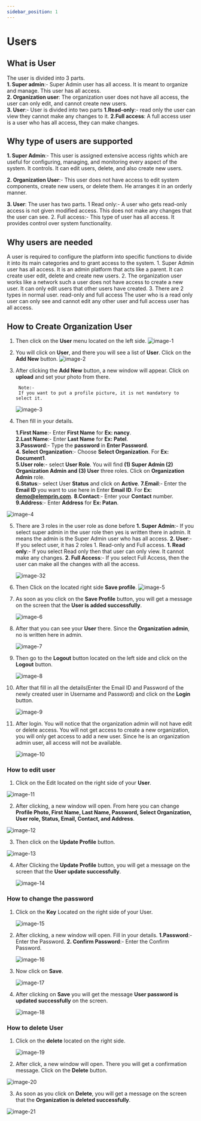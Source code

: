 ```yaml
---
sidebar_position: 1
---
```


# Users

## What is User
The user is divided into 3 parts.                                                   
**1. Super admin**:- Super Admin user has all access. It is meant to organize and manage. This user has all access.          
**2. Organization user**: The organization user does not have all access, the user can only edit, and cannot create new users.       
**3. User**:- User is divided into two parts **1.Read-only**:- read only the user can view they cannot make any changes to it. **2.Full access**: A full access user is a user who has all access, they can make changes.

## Why type of users are supported
**1. Super Admin**:- This user is assigned extensive access rights which are useful for configuring, managing, and monitoring every aspect of the system. It controls. It can edit users, delete, and also create new users.

**2. Organization User**:- This user does not have access to edit system components, create new users, or delete them. He arranges it in an orderly manner.

**3. User**: The user has two parts. 1 Read only:- A user who gets read-only access is not given modified access. This does not make any changes that the user can see.
2. Full access:- This type of user has all access. It provides control over system functionality.

## Why users are needed
A user is required to configure the platform into specific functions to divide it into its main categories and to grant access to the system. 1. Super Admin user has all access. It is an admin platform that acts like a parent. It can create user edit, delete and create new users. 2. The organization user works like a network such a user does not have access to create a new user. It can only edit users that other users have created. 3. There are 2 types in normal user. read-only and full access The user who is a read only user can only see and cannot edit any other user and full access user has all access.

## How to Create Organization User
1. Then click on the **User** menu located on the left side. 
   ![image-1](https://github.com/Nancypatel1103/ComplianceClient/assets/153616269/ece42f31-af9b-42f0-963c-586377907586)

2. You will click on **User**, and there you will see a list of **User**. Click on the **Add New** button.
  ![image-2](https://github.com/Nancypatel1103/ComplianceClient/assets/153616269/f886917f-60cc-49e5-bdc4-08cd0a7a4732)

3. After clicking the **Add New** button, a new window will appear. Click on **upload** and set your photo from there. 
   ``` 
    Note:-
    If you want to put a profile picture, it is not mandatory to select it.
   ```
    ![image-3](https://github.com/Nancypatel1103/ComplianceClient/assets/153616269/56388823-4b3f-42a7-8dac-6c754a342da7)

4. Then fill in your details.

   **1.First Name**:- Enter **First Name** for **Ex: nancy**.            
   **2.Last Name**:- Enter **Last Name** for **Ex: Patel**.               
   **3.Password**:- Type the **password** in **Enter Password**.                     
   **4. Select Organization**:- Choose **Select Organization**. For **Ex: Document1**.              
   **5.User role**:- select **User Role**. You will find **(1) Super Admin (2) Organization Admin and (3) User** three roles. Click on **Organization Admin** role.                      
   **6.Status**:-  select User **Status** and click on **Active**.
   **7.Email**:- Enter the **Email ID** you want to use here in Enter **Email ID**. For **Ex: demo@elemprin.com**.
   **8.Contact**:- Enter your **Contact** number.
   **9.Address**:- Enter **Address** for **Ex: Patan**.

  ![image-4](https://github.com/Nancypatel1103/ComplianceClient/assets/153616269/d37c12b3-cb7c-4a02-812b-b0fd99dd9962)

5. There are 3 roles in the user role as done before **1. Super Admin**:- If you select super admin in the user role then yes is written there in admin. It means the admin is the Super Admin user who has all access. **2. User**:- If you select user, it has 2 roles 1. Read-only and Full access.
  **1. Read only**:- If you select Read only then that user can only view. It cannot make any changes.
  **2. Full Access**:- If you select Full Access, then the user can make all the changes with all the access.
   

    ![image-32](https://github.com/Nancypatel1103/ComplianceClient/assets/153616269/69430fad-a60b-42ec-a344-6dee0d94171f)


6. Then Click on the located right side **Save profile**.
   ![image-5](https://github.com/Nancypatel1103/ComplianceClient/assets/153616269/7ec10e1b-c342-43ae-bc90-23e48e720b32)

7. As soon as you click on the **Save Profile** button, you will get a message on the screen that the **User is added successfully**.

   ![image-6](https://github.com/Nancypatel1103/ComplianceClient/assets/153616269/696c82b0-db2d-4489-bf49-35e51f3cfb20)


8. After that you can see your **User** there. Since the **Organization admin**, no is written here in admin.
   
   ![image-7](https://github.com/Nancypatel1103/ComplianceClient/assets/153616269/3b93b3cf-8d22-442c-9b6f-443b290e7563)


9. Then go to the **Logout** button located on the left side and click on the **Logout** button.
   
   ![image-8](https://github.com/Nancypatel1103/ComplianceClient/assets/153616269/105f4237-8c45-44a6-93a1-91b8629fc551)

10.  After that fill in all the details(Enter the Email ID and Password of the newly created user in Username and Password) and click on the **Login** button.
   
     ![image-9](https://github.com/Nancypatel1103/ComplianceClient/assets/153616269/df11e790-0650-43c6-a257-2c0ed23fdb05)

13. After login. You will notice that the organization admin will not have edit or delete access. You will not get access to create a new organization, you will only get access to add a new user. Since he is an organization admin user, all access will not be available.
    
    ![image-10](https://github.com/Nancypatel1103/ComplianceClient/assets/153616269/44caf202-bcbc-4d13-950e-fb2d1435ea05)
     

### How to edit user
1. Click on the Edit located on the right side of your **User**.
   
  ![image-11](https://github.com/Nancypatel1103/ComplianceClient/assets/153616269/1a91f00d-81f1-487f-b86c-b450004fdc68)

2. After clicking, a new window will open.  From here you can change **Profile Photo, First Name, Last Name, Password, Select Organization, User role, Status, Email, Contact, and Address**.
   
  ![image-12](https://github.com/Nancypatel1103/ComplianceClient/assets/153616269/f1e84d09-c785-4d0e-b75a-b599e421b2e8)

3. Then click on the **Update Profile** button.
   
  ![image-13](https://github.com/Nancypatel1103/ComplianceClient/assets/153616269/5d43b793-e0a3-4852-8da7-5cfcfd152788)


4. After Clicking the **Update Profile** button, you will get a message on the screen that the **User update successfully**.
   
   ![image-14](https://github.com/Nancypatel1103/ComplianceClient/assets/153616269/8dd8811d-e0af-43cf-a071-99effc7509fd)


### How to change the password
1. Click on the **Key** Located on the right side of your User.
   
    ![image-15](https://github.com/Nancypatel1103/ComplianceClient/assets/153616269/b4a45d36-f57d-40c1-ae7c-0870b874665f)

2. After clicking, a new window will open. Fill in your details.
   **1.Password**:- Enter the Password.
   **2. Confirm Password**:- Enter the Confirm Password.

    ![image-16](https://github.com/Nancypatel1103/ComplianceClient/assets/153616269/6399db4d-fb2d-4e7f-ba60-4ed28ee6b26e)

3. Now click on **Save**.
   
    ![image-17](https://github.com/Nancypatel1103/ComplianceClient/assets/153616269/e34c591f-5173-44f1-8ee9-5f5271dfcea1)

4. After clicking on **Save** you will get the message **User password is updated successfully** on the screen.
   
    ![image-18](https://github.com/Nancypatel1103/ComplianceClient/assets/153616269/66aca8e1-306f-4144-91a7-d4c9e4ad6d56)

### How to delete User
1. Click on the **delete** located on the right side.
   
   ![image-19](https://github.com/Nancypatel1103/ComplianceClient/assets/153616269/ee18d70d-d158-4258-8614-489100f8d2b4)

2. After click, a new window will open. There you will get a confirmation message. Click on the **Delete** button.
   
  ![image-20](https://github.com/Nancypatel1103/ComplianceClient/assets/153616269/00f59fe9-e990-4a33-ab98-e960aacfc1e8)


3. As soon as you click on **Delete**, you will get a message on the screen that the **Organization is deleted successfully**.
   
  ![image-21](https://github.com/Nancypatel1103/ComplianceClient/assets/153616269/350c86d7-7a34-4b71-910d-c95056ff1b75)
   
